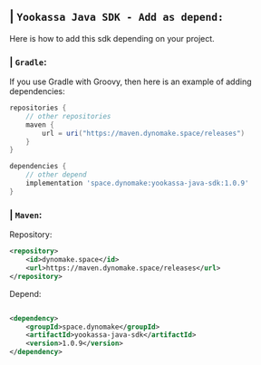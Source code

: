 ## | `Yookassa Java SDK - Add as depend:`
Here is how to add this sdk depending on your project.
### | `Gradle`:
If you use Gradle with Groovy, then here is an example of adding dependencies:
```groovy
repositories {
    // other repositories
    maven {
        url = uri("https://maven.dynomake.space/releases")
    }
}

dependencies {
    // other depend
    implementation 'space.dynomake:yookassa-java-sdk:1.0.9'
}
```

### | `Maven`:

Repository:

```xml
<repository>
    <id>dynomake.space</id>
    <url>https://maven.dynomake.space/releases</url>
</repository>
```

Depend:

```xml

<dependency>
    <groupId>space.dynomake</groupId>
    <artifactId>yookassa-java-sdk</artifactId>
    <version>1.0.9</version>
</dependency>
```